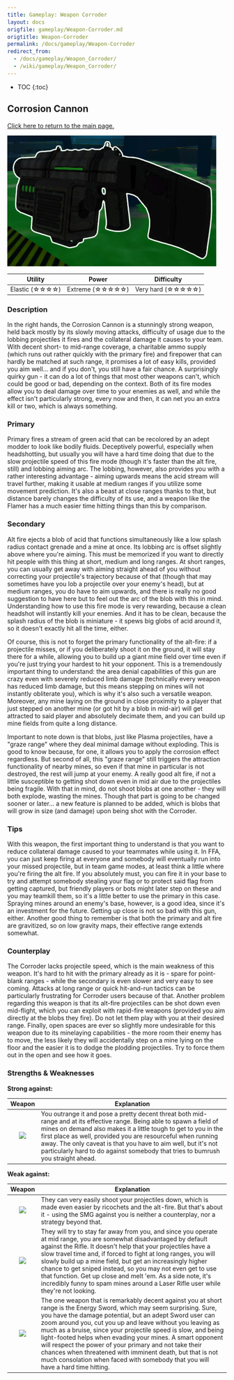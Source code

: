 ```yaml
---
title: Gameplay: Weapon Corroder
layout: docs
origfile: gameplay/Weapon-Corroder.md
origtitle: Weapon-Corroder
permalink: /docs/gameplay/Weapon-Corroder
redirect_from:
  - /docs/gameplay/Weapon_Corroder/
  - /wiki/gameplay/Weapon_Corroder/
---
```

* TOC
{:toc}
## Corrosion Cannon

[Click here to return to the main page.](Weapons-Guide)

<img src="../images/weapons/weaponsguide/corroder.png" height="300px"/>

| Utility | Power | Difficulty |
|------------------|--------------------|---------------------|
| Elastic (☆☆☆☆) | Extreme (☆☆☆☆☆) | Very hard (☆☆☆☆☆) |

### Description

In the right hands, the Corrosion Cannon is a stunningly strong weapon, held back mostly by its slowly moving attacks, difficulty of usage due to the lobbing projectiles it fires and the collateral damage it causes to your team. With decent short- to mid-range coverage, a charitable ammo supply (which runs out rather quickly with the primary fire) and firepower that can hardly be matched at such range, it promises a lot of easy kills, provided you aim well... and if you don't, you still have a fair chance. A surprisingly quirky gun - it can do a lot of things that most other weapons can't, which could be good or bad, depending on the context. Both of its fire modes allow you to deal damage over time to your enemies as well, and while the effect isn't particularly strong, every now and then, it can net you an extra kill or two, which is always something.

### Primary

Primary fires a stream of green acid that can be recolored by an adept modder to look like bodily fluids. Deceptively powerful, especially when headshotting, but usually you will have a hard time doing that due to the slow projectile speed of this fire mode (though it's faster than the alt fire, still) and lobbing aiming arc. The lobbing, however, also provides you with a rather interesting advantage - aiming upwards means the acid stream will travel further, making it usable at medium ranges if you utilize some movement prediction. It's also a beast at close ranges thanks to that, but distance barely changes the difficulty of its use, and a weapon like the Flamer has a much easier time hitting things than this by comparison.

### Secondary

Alt fire ejects a blob of acid that functions simultaneously like a low splash radius contact grenade and a mine at once. Its lobbing arc is offset slightly above where you're aiming. This must be memorized if you want to directly hit people with this thing at short, medium and long ranges. At short ranges, you can usually get away with aiming straight ahead of you without correcting your projectile's trajectory because of that (though that may sometimes have you lob a projectile over your enemy's head), but at medium ranges, you do have to aim upwards, and there is really no good suggestion to have here but to feel out the arc of the blob with this in mind. Understanding how to use this fire mode is very rewarding, because a clean headshot will instantly kill your enemies. And it has to be clean, because the splash radius of the blob is miniature - it spews big globs of acid around it, so it doesn't exactly hit all the time, either.

Of course, this is not to forget the primary functionality of the alt-fire: if a projectile misses, or if you deliberately shoot it on the ground, it will stay there for a while, allowing you to build up a giant mine field over time even if you're just trying your hardest to hit your opponent. This is a tremendously important thing to understand: the area denial capabilities of this gun are crazy even with severely reduced limb damage (technically every weapon has reduced limb damage, but this means stepping on mines will not instantly obliterate you), which is why it's also such a versatile weapon. Moreover, any mine laying on the ground in close proximity to a player that just stepped on another mine (or got hit by a blob in mid-air) will get attracted to said player and absolutely decimate them, and you can build up mine fields from quite a long distance.

Important to note down is that blobs, just like Plasma projectiles, have a "graze range" where they deal minimal damage without exploding. This is good to know because, for one, it allows you to apply the corrosion effect regardless. But second of all, this "graze range" still triggers the attraction functionality of nearby mines, so even if that mine in particular is not destroyed, the rest will jump at your enemy. A really good alt fire, if not a little susceptible to getting shot down even in mid air due to the projectiles being fragile. With that in mind, do not shoot blobs at one another - they will both explode, wasting the mines. Though that part is going to be changed sooner or later... a new feature is planned to be added, which is blobs that will grow in size (and damage) upon being shot with the Corroder.

### Tips

With this weapon, the first important thing to understand is that you want to reduce collateral damage caused to your teammates while using it. In FFA, you can just keep firing at everyone and somebody will eventually run into your missed projectile, but in team game modes, at least think a little where you're firing the alt fire. If you absolutely must, you can fire it in your base to try and attempt somebody stealing your flag or to protect said flag from getting captured, but friendly players or bots might later step on these and you may teamkill them, so it's a little better to use the primary in this case. Spraying mines around an enemy's base, however, is a good idea, since it's an investment for the future. Getting up close is not so bad with this gun, either. Another good thing to remember is that both the primary and alt fire are gravitized, so on low gravity maps, their effective range extends somewhat.

### Counterplay

The Corroder lacks projectile speed, which is the main weakness of this weapon. It's hard to hit with the primary already as it is - spare for point-blank ranges - while the secondary is even slower and very easy to see coming. Attacks at long range or quick hit-and-run tactics can be particularly frustrating for Corroder users because of that. Another problem regarding this weapon is that its alt-fire projectiles can be shot down even mid-flight, which you can exploit with rapid-fire weapons (provided you aim directly at the blobs they fire). Do not let them play with you at their desired range. Finally, open spaces are ever so slightly more undesirable for this weapon due to its minelaying capabilities - the more room their enemy has to move, the less likely they will accidentally step on a mine lying on the floor and the easier it is to dodge the plodding projectiles. Try to force them out in the open and see how it goes.

### Strengths & Weaknesses

**Strong against:**

| Weapon | Explanation |
| :----: | ----------- |
| <img src="../images/weapons/flamer.png" width="64px"/> | You outrange it and pose a pretty decent threat both mid-range and at its effective range. Being able to spawn a field of mines on demand also makes it a little tough to get to you in the first place as well, provided you are resourceful when running away. The only caveat is that you have to aim well, but it's not particularly hard to do against somebody that tries to bumrush you straight ahead. |

**Weak against:**

| Weapon | Explanation |
| :----: | ----------- |
| <img src="../images/weapons/smg.png" width="64px"/> | They can very easily shoot your projectiles down, which is made even easier by ricochets and the alt-fire. But that's about it - using the SMG against you is neither a counterplay, nor a strategy beyond that. |
| <img src="../images/weapons/rifle.png" width="64px"/> | They will try to stay far away from you, and since you operate at mid range, you are somewhat disadvantaged by default against the Rifle. It doesn't help that your projectiles have a slow travel time and, if forced to fight at long ranges, you will slowly build up a mine field, but get an increasingly higher chance to get sniped instead, so you may not even get to use that function. Get up close and melt 'em. As a side note, it's incredibly funny to spam mines around a Laser Rifle user while they're not looking. |
| <img src="../images/weapons/sword.png" width="64px"/> | The one weapon that is remarkably decent against you at short range is the Energy Sword, which may seem surprising. Sure, you have the damage potential, but an adept Sword user can zoom around you, cut you up and leave without you leaving as much as a bruise, since your projectile speed is slow, and being light-footed helps when evading your mines. A smart opponent will respect the power of your primary and not take their chances when threatened with imminent death, but that is not much consolation when faced with somebody that you will have a hard time hitting. |
